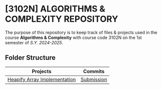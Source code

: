 # [3102N] ALGORITHMS & COMPLEXITY REPOSITORY

The purpose of this repository is to keep track of files & projects used in the course **Algorithms & Complexity** with course code 3102N on the 1st semester of *S.Y. 2024-2025*.

## Folder Structure

|Projects 						|Commits					|
|-------------------------------------------------------|-----------------------------------------------|
|[Heapify Array Implementation](https://github.com/keylperez/Algorithms-and-Complexity/tree/main/HeapifyArray)  	| [Submission](https://github.com/keylperez/Algorithms-and-Complexity/commit/7d63bff289143f909dbda2b31d5a824c579d1e5a)			|
